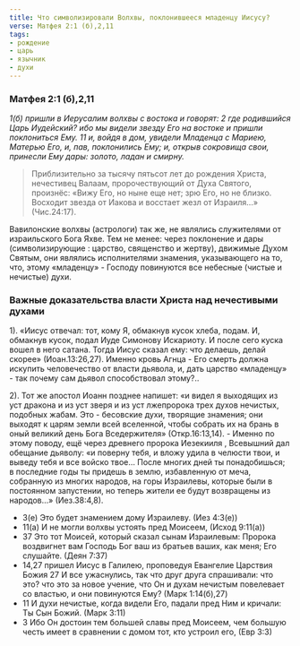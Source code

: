 ```yaml
---
title: Что символизировали Волхвы, поклонившееся младенцу Иисусу?
verse: Матфея 2:1 (б),2,11
tags: 
- рождение
- царь
- язычник
- духи
---
```


### Матфея 2:1 (б),2,11

*1(б) пришли в Иерусалим волхвы с востока и говорят: 2 где родившийся Царь Иудейский? ибо мы видели звезду Его на востоке и пришли поклониться Ему. 11 и, войдя в дом, увидели Младенца с Мариею, Матерью Его, и, пав, поклонились Ему; и, открыв сокровища свои, принесли Ему дары: золото, ладан и смирну.*

> Приблизительно за тысячу пятьсот лет до рождения Христа, нечестивец Валаам, пророчествующий от Духа Святого, произнёс: «Вижу Его, но ныне еще нет; зрю Его, но не близко. Восходит звезда от Иакова и восстает жезл от Израиля…» (Чис.24:17).  

Вавилонские волхвы (астрологи) так же, не являлись служителями от израильского Бога Яхве. Тем не менее: через поклонение и дары (символизирующие : царство, священство и жертву), движимые Духом Святым, они являлись исполнителями знамения, указывающего на то, что, этому  «младенцу» - Господу повинуются все небесные (чистые и нечистые) духи. 

### Важные доказательства власти Христа над нечестивыми духами

1). «Иисус отвечал: тот, кому Я, обмакнув кусок хлеба, подам. И, обмакнув кусок, подал Иуде Симонову Искариоту.  И после сего куска вошел в него сатана. Тогда Иисус сказал ему: что делаешь, делай скорее» (Иоан.13:26,27).   Именно кровь Агнца - Его смерть должна искупить человечество от власти дьявола, и, дать царство «младенцу» - так почему сам дьявол способствовал этому?..

2). Тот же апостол Иоанн позднее напишет: «и видел я выходящих из уст дракона и из уст зверя и из уст лжепророка трех духов нечистых, подобных жабам. Это - бесовские духи, творящие знамения; они выходят к царям земли всей вселенной, чтобы собрать их на брань в оный великий день Бога Вседержителя» (Откр.16:13,14). - Именно по этому поводу, ещё через древнего пророка Иезекииля , Всевышний дал обещание дьяволу: «и поверну тебя, и вложу удила в челюсти твои, и выведу тебя и все войско твое… После многих дней ты понадобишься; в последние годы ты придешь в землю, избавленную от меча, собранную из многих народов, на горы Израилевы, которые были в постоянном запустении, но теперь жители ее будут возвращены из народов...» (Иез.38:4,8). 

- 3(е) Это будет знамением дому Израилеву. (Иез 4:3(е))
- 11(а) И не могли волхвы устоять пред Моисеем, (Исход 9:11(а))
- 37  Это тот Моисей, который сказал сынам Израилевым: Пророка воздвигнет вам Господь Бог ваш из братьев ваших, как меня; Его слушайте. (Деян 7:37)
- 14,27 пришел Иисус в Галилею, проповедуя Евангелие Царствия Божия 27 И все ужаснулись, так что друг друга спрашивали: что это? что это за новое учение, что Он и духам нечистым повелевает со властью, и они повинуются Ему? (Марк 1:14(б),27)
- 11  И духи нечистые, когда видели Его, падали пред Ним и кричали: Ты Сын Божий. (Марк 3:11)
- 3  Ибо Он достоин тем большей славы пред Моисеем, чем большую честь имеет в сравнении с домом тот, кто устроил его, (Евр 3:3)